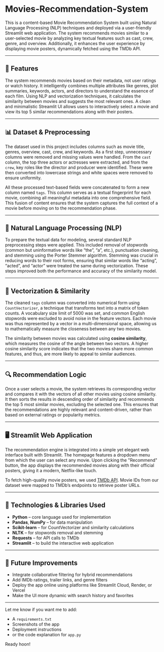 # Movies-Recommendation-System

This is a content-based Movie Recommendation System built using Natural Language Processing (NLP) techniques and deployed via a user-friendly Streamlit web application. The system recommends movies similar to a user-selected movie by analyzing key textual features such as cast, crew, genre, and overview. Additionally, it enhances the user experience by displaying movie posters, dynamically fetched using the TMDb API.

---

## 📌 Features

The system recommends movies based on their metadata, not user ratings or watch history. It intelligently combines multiple attributes like genres, plot summaries, keywords, actors, and directors to understand the essence of each film. Using NLP and vectorization techniques, it calculates the similarity between movies and suggests the most relevant ones. A clean and minimalistic Streamlit UI allows users to interactively select a movie and view its top 5 similar recommendations along with their posters.

---

## 📊 Dataset & Preprocessing

The dataset used in this project includes columns such as movie title, genres, overview, cast, crew, and keywords. As a first step, unnecessary columns were removed and missing values were handled. From the `cast` column, the top three actors or actresses were extracted, and from the `crew`, key roles like the director and producer were identified. These were then converted into lowercase strings and white spaces were removed to ensure uniformity.

All these processed text-based fields were concatenated to form a new column named `tags`. This column serves as a textual fingerprint for each movie, combining all meaningful metadata into one comprehensive field. This fusion of content ensures that the system captures the full context of a movie before moving on to the recommendation phase.

---

## 🧠 Natural Language Processing (NLP)

To prepare the textual data for modeling, several standard NLP preprocessing steps were applied. This included removal of stopwords (common but uninformative words like “the”, “a”, etc.), punctuation cleaning, and stemming using the Porter Stemmer algorithm. Stemming was crucial in reducing words to their root forms, ensuring that similar words like “acting”, “acted”, and “actor” were treated the same during vectorization. These steps improved both the performance and accuracy of the similarity model.

---

## 🧮 Vectorization & Similarity

The cleaned `tags` column was converted into numerical form using `CountVectorizer`, a technique that transforms text into a matrix of token counts. A vocabulary size limit of 5000 was set, and common English stopwords were excluded to avoid noise in the feature vectors. Each movie was thus represented by a vector in a multi-dimensional space, allowing us to mathematically measure the closeness between any two movies.

The similarity between movies was calculated using **cosine similarity**, which measures the cosine of the angle between two vectors. A higher cosine similarity score indicates that the two movies share more common features, and thus, are more likely to appeal to similar audiences.

---

## 🔍 Recommendation Logic

Once a user selects a movie, the system retrieves its corresponding vector and compares it with the vectors of all other movies using cosine similarity. It then sorts the results in descending order of similarity and recommends the top 5 most similar movies, excluding the selected one. This ensures that the recommendations are highly relevant and content-driven, rather than based on external ratings or popularity metrics.

---

## 🖥️ Streamlit Web Application

The recommendation engine is integrated into a simple yet elegant web interface built with Streamlit. The homepage features a dropdown menu from which the user can select any movie. Upon clicking the "Recommend" button, the app displays the recommended movies along with their official posters, giving it a modern, Netflix-like touch.

To fetch high-quality movie posters, we used [TMDb API](https://www.themoviedb.org/documentation/api). Movie IDs from our dataset were mapped to TMDb’s endpoints to retrieve poster URLs.

---

## 🧰 Technologies & Libraries Used

* **Python** – core language used for implementation
* **Pandas**, **NumPy** – for data manipulation
* **Scikit-learn** – for CountVectorizer and similarity calculations
* **NLTK** – for stopwords removal and stemming
* **Requests** – for API calls to TMDb
* **Streamlit** – to build the interactive web application

---

## 🚀 Future Improvements

* Integrate collaborative filtering for hybrid recommendations
* Add IMDb ratings, trailer links, and genre filters
* Deploy the app online using platforms like Streamlit Cloud, Render, or Vercel
* Make the UI more dynamic with search history and favorites

---

Let me know if you want me to add:

* A `requirements.txt`
* Screenshots of the app
* Deployment instructions
* or the code explanation for `app.py`

Ready hoon!
